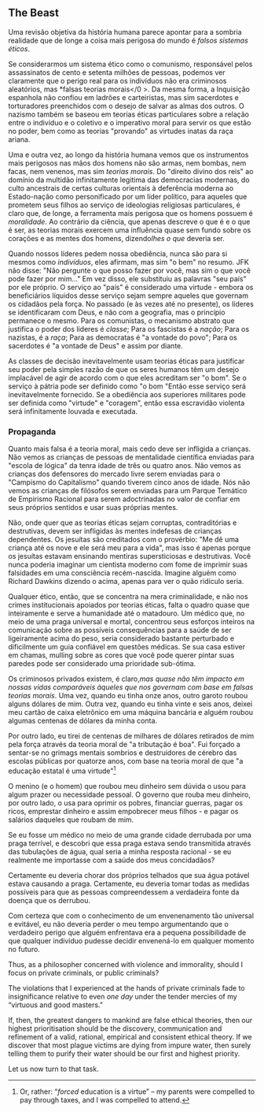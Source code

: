 ## The Beast

Uma revisão objetiva da história humana parece apontar para a sombria realidade que de longe a coisa mais perigosa do mundo é *falsos sistemas éticos*.

Se considerarmos um sistema ético como o comunismo, responsável pelos assassinatos de cento e setenta milhões de pessoas, podemos ver claramente que o perigo real para os indivíduos não era criminosos aleatórios, mas *falsas teorias morais</0 >. Da mesma forma, a Inquisição espanhola não confiou em ladrões e carteiristas, mas sim sacerdotes e torturadores preenchidos com o desejo de salvar as almas dos outros. O nazismo também se baseou em teorias éticas particulares sobre a relação entre o indivíduo e o coletivo e o imperativo moral para servir os que estão no poder, bem como as teorias "provando" as virtudes inatas da raça ariana.</p> 

Uma e outra vez, ao longo da história humana vemos que os instrumentos mais perigosos nas mãos dos homens não são armas, nem bombas, nem facas, nem venenos, mas sim *teorias morais*. Do "direito divino dos reis" ao domínio da multidão infinitamente legitima das democracias modernas, do culto ancestrais de certas culturas orientais à deferência moderna ao Estado-nação como personificado por um líder político, para aqueles que prometem seus filhos ao serviço de ideologias religiosas particulares, é claro que, de longe, a ferramenta mais perigosa que os homens possuem é *moralidade*. Ao contrário da ciência, que apenas descreve o que é e o que é ser, as teorias morais exercem uma influência quase sem fundo sobre os corações e as mentes dos homens, dizendo*lhes o que* deveria ser.

Quando nossos líderes pedem nossa obediência, nunca são para si mesmos como *indivíduos*, eles afirmam, mas sim "o bem" no resumo. JFK não disse: "Não pergunte o que posso fazer por você, mas sim o que você pode fazer por mim..." Em vez disso, ele substituiu as palavras "seu país" por ele próprio. O serviço ao "país" é considerado uma virtude - embora os beneficiários líquidos desse serviço sejam sempre aqueles que governam os cidadãos pela força. No passado (e às vezes até no presente), os líderes se identificaram com Deus, e não com a geografia, mas o princípio permanece o mesmo. Para os comunistas, o mecanismo abstrato que justifica o poder dos líderes é *classe*; Para os fascistas é a *nação*; Para os nazistas, é a *raça*; Para as democratas é "a vontade do povo"; Para os sacerdotes é "a vontade de Deus" e assim por diante.

As classes de decisão inevitavelmente usam teorias éticas para justificar seu poder pela simples razão de que os seres humanos têm um desejo implacável de agir de acordo com o que eles acreditam ser "o bom". Se o serviço à pátria pode ser definido como "o bom "Então esse serviço será inevitavelmente fornecido. Se a obediência aos superiores militares pode ser definida como "virtude" e "coragem", então essa escravidão violenta será infinitamente louvada e executada.

### Propaganda

Quanto mais falsa é a teoria moral, mais cedo deve ser infligida a crianças. Não vemos as crianças de pessoas de mentalidade científica enviadas para "escola de lógica" da tenra idade de três ou quatro anos. Não vemos as crianças dos defensores do mercado livre serem enviadas para o "Campismo do Capitalismo" quando tiverem cinco anos de idade. Nós não vemos as crianças de filósofos serem enviadas para um Parque Temático de Empirismo Racional para serem adoctrinadas no valor de confiar em seus próprios sentidos e usar suas próprias mentes.

Não, onde quer que as teorias éticas sejam corruptas, contraditórias e destrutivas, devem ser infligidas às mentes indefesas de crianças dependentes. Os jesuítas são creditados com o provérbio: "Me dê uma criança até os nove e ele será meu para a vida", mas isso é apenas porque os jesuítas estavam ensinando mentiras supersticiosas e destrutivas. Você nunca poderia imaginar um cientista moderno com fome de imprimir suas falsidades em uma consciência recém-nascida. Imagine alguém como Richard Dawkins dizendo o acima, apenas para ver o quão ridículo seria.

Qualquer ético, então, que se concentra na mera criminalidade, e não nos crimes institucionais apoiados por teorias éticas, falta o quadro quase que inteiramente e serve a humanidade até o matadouro. Um médico que, no meio de uma praga universal e mortal, concentrou seus esforços inteiros na comunicação sobre as possíveis consequências para a saúde de ser ligeiramente acima do peso, seria considerado bastante perturbado e dificilmente um guia confiável em questões médicas. Se sua casa estiver em chamas, mulling sobre as cores que você pode querer pintar suas paredes pode ser considerado uma prioridade sub-ótima.

Os criminosos privados existem, é claro,*mas quase não têm impacto em nossas vidas comparáveis àqueles que nos governam com base em falsas teorias morais*. Uma vez, quando eu tinha onze anos, outro garoto roubou alguns dólares de mim. Outra vez, quando eu tinha vinte e seis anos, deixei meu cartão de caixa eletrônico em uma máquina bancária e alguém roubou algumas centenas de dólares da minha conta.

Por outro lado, eu tirei de centenas de milhares de dólares retirados de mim pela força através da teoria moral de "a tributação é boa". Fui forçado a sentar-se no grimags mentais sombrios e destruidores de cérebro das escolas públicas por quatorze anos, com base na teoria moral de que "a educação estatal é uma virtude"[^12]

O menino (e o homem) que roubou meu dinheiro sem dúvida o usou para algum prazer ou necessidade pessoal. O governo que rouba meu dinheiro, por outro lado, o usa para oprimir os pobres, financiar guerras, pagar os ricos, emprestar dinheiro e assim empobrecer meus filhos - e pagar os salários daqueles que roubam de mim.

Se eu fosse um médico no meio de uma grande cidade derrubada por uma praga terrível, e descobri que essa praga estava sendo transmitida através das tubulações de água, qual seria a minha resposta racional - se eu realmente me importasse com a saúde dos meus concidadãos?

Certamente eu deveria chorar dos próprios telhados que sua água potável estava causando a praga. Certamente, eu deveria tomar todas as medidas possíveis para que as pessoas compreendessem a verdadeira fonte da doença que os derrubou.

Com certeza que com o conhecimento de um envenenamento tão universal e evitável, eu não deveria perder o meu tempo argumentando que o verdadeiro perigo que alguém enfrentava era a pequena possibilidade de que qualquer indivíduo pudesse decidir envenená-lo em qualquer momento no futuro.

Thus, as a philosopher concerned with violence and immorality, should I focus on private criminals, or public criminals?

The violations that I experienced at the hands of private criminals fade to insignificance relative to even *one day* under the tender mercies of my “virtuous and good masters.”

If, then, the greatest dangers to mankind are false ethical theories, then our highest prioritisation should be the discovery, communication and refinement of a valid, rational, empirical and consistent ethical theory. If we discover that most plague victims are dying from impure water, then surely telling them to purify their water should be our first and highest priority.

Let us now turn to that task.

[^12]: Or, rather: “*forced* education is a virtue” – my parents were compelled to pay through taxes, and I was compelled to attend.